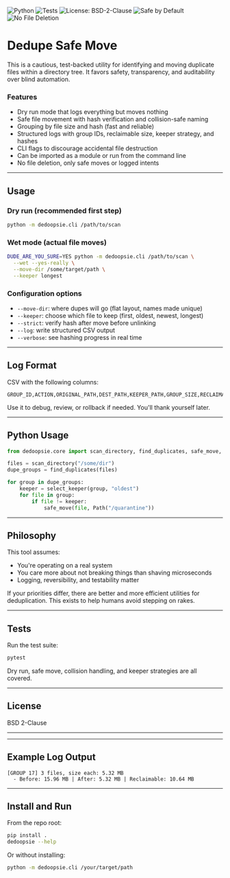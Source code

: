 ![Python](https://img.shields.io/badge/python-3.8%2B-blue)
![Tests](https://img.shields.io/badge/tests-passing-brightgreen)
![License: BSD-2-Clause](https://img.shields.io/badge/license-BSD--2--Clause-blue)
![Safe by Default](https://img.shields.io/badge/Safe-by_default-brightgreen)
![No File Deletion](https://img.shields.io/badge/no_file_deletion-this_tool_moves_only-blue)

# Dedupe Safe Move

This is a cautious, test-backed utility for identifying and moving duplicate files within a directory tree. It favors safety, transparency, and auditability over blind automation.

### Features

- Dry run mode that logs everything but moves nothing
- Safe file movement with hash verification and collision-safe naming
- Grouping by file size and hash (fast and reliable)
- Structured logs with group IDs, reclaimable size, keeper strategy, and hashes
- CLI flags to discourage accidental file destruction
- Can be imported as a module or run from the command line
- No file deletion, only safe moves or logged intents

---

## Usage

### Dry run (recommended first step)

```bash
python -m dedoopsie.cli /path/to/scan
```

### Wet mode (actual file moves)

```bash
DUDE_ARE_YOU_SURE=YES python -m dedoopsie.cli /path/to/scan \
  --wet --yes-really \
  --move-dir /some/target/path \
  --keeper longest
```

### Configuration options

- `--move-dir`: where dupes will go (flat layout, names made unique)
- `--keeper`: choose which file to keep (first, oldest, newest, longest)
- `--strict`: verify hash after move before unlinking
- `--log`: write structured CSV output
- `--verbose`: see hashing progress in real time

---

## Log Format

CSV with the following columns:

```
GROUP_ID,ACTION,ORIGINAL_PATH,DEST_PATH,KEEPER_PATH,GROUP_SIZE,RECLAIMABLE,HASH,ERROR
```

Use it to debug, review, or rollback if needed. You'll thank yourself later.

---

## Python Usage

```python
from dedoopsie.core import scan_directory, find_duplicates, safe_move, select_keeper

files = scan_directory("/some/dir")
dupe_groups = find_duplicates(files)

for group in dupe_groups:
    keeper = select_keeper(group, "oldest")
    for file in group:
        if file != keeper:
            safe_move(file, Path("/quarantine"))
```

---

## Philosophy

This tool assumes:

- You're operating on a real system
- You care more about not breaking things than shaving microseconds
- Logging, reversibility, and testability matter

If your priorities differ, there are better and more efficient utilities for deduplication. This exists to help humans avoid stepping on rakes.

---

## Tests

Run the test suite:

```bash
pytest
```

Dry run, safe move, collision handling, and keeper strategies are all covered.

---

## License

BSD 2-Clause

---




---

## Example Log Output

```
[GROUP 17] 3 files, size each: 5.32 MB
  - Before: 15.96 MB | After: 5.32 MB | Reclaimable: 10.64 MB
```

---

## Install and Run

From the repo root:

```bash
pip install .
dedoopsie --help
```

Or without installing:

```bash
python -m dedoopsie.cli /your/target/path
```
